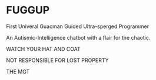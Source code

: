 # FUGGUP
First Univeral Guacman Guided Ultra-sperged Programmer

An Autismic-Intelligence chatbot with a flair for the chaotic.

WATCH YOUR HAT AND COAT

NOT RESPONSIBLE FOR LOST PROPERTY

THE MGT
